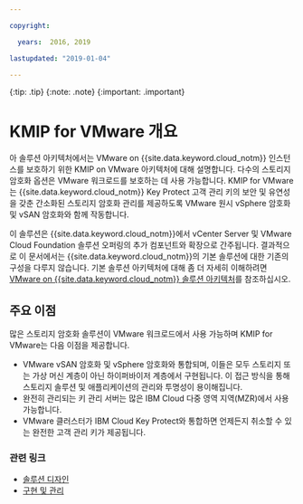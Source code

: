```yaml
---

copyright:

  years:  2016, 2019

lastupdated: "2019-01-04"

---
```


{:tip: .tip}
{:note: .note}
{:important: .important}

# KMIP for VMware 개요

아 솔루션 아키텍처에서는 VMware on {{site.data.keyword.cloud_notm}} 인스턴스를 보호하기 위한 KMIP on VMware 아키텍처에 대해 설명합니다. 다수의 스토리지 암호화 옵션은 VMware 워크로드를 보호하는 데 사용 가능합니다. KMIP for VMware는 {{site.data.keyword.cloud_notm}} Key Protect 고객 관리 키의 보안 및 유연성을 갖춘 간소화된 스토리지 암호화 관리를 제공하도록 VMware 원시 vSphere 암호화 및 vSAN 암호화와 함께 작동합니다. 

이 솔루션은 {{site.data.keyword.cloud_notm}}에서 vCenter Server 및 VMware Cloud Foundation 솔루션 오퍼링의 추가 컴포넌트와 확장으로 간주됩니다. 결과적으로 이 문서에서는 {{site.data.keyword.cloud_notm}}의 기본 솔루션에 대한 기존의 구성을 다루지 않습니다. 기본 솔루션 아키텍처에 대해 좀 더 자세히 이해하려면 [VMware on {{site.data.keyword.cloud_notm}} 솔루션 아키텍처](../solution/solution_overview.html)를 참조하십시오.

## 주요 이점

많은 스토리지 암호화 솔루션이 VMware 워크로드에서 사용 가능하며 KMIP for VMware는 다음 이점을 제공합니다. 

* VMware vSAN 암호화 및 vSphere 암호화와 통합되며, 이들은 모두 스토리지 또는 가상 머신 계층이 아닌 하이퍼바이저 계층에서 구현됩니다. 이 접근 방식을 통해 스토리지 솔루션 및 애플리케이션의 관리와 투명성이 용이해집니다. 
* 완전히 관리되는 키 관리 서버는 많은 IBM Cloud 다중 영역 지역(MZR)에서 사용 가능합니다.
* VMware 클러스터가 IBM Cloud Key Protect와 통합하면 언제든지 취소할 수 있는 완전한 고객 관리 키가 제공됩니다. 

### 관련 링크

* [솔루션 디자인](design.html)
* [구현 및 관리](implementation.html)

